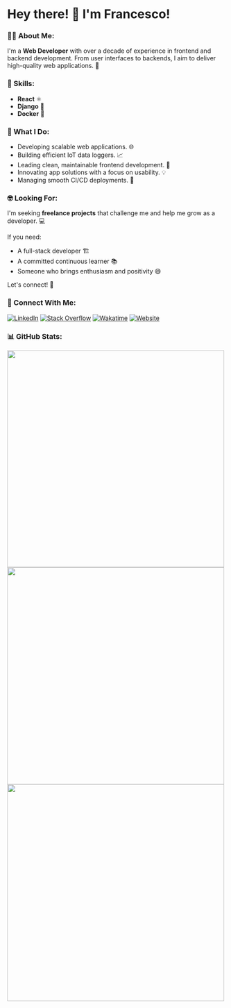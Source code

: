 # Hey there! 👋 I'm Francesco!

### 👨‍💻 About Me:
I'm a **Web Developer** with over a decade of experience in frontend and backend development. From user interfaces to backends, I aim to deliver high-quality web applications. 💪

### 🔧 Skills:
- **React** ⚛️
- **Django** 🐍
- **Docker** 🐳

### 🎯 What I Do:
- Developing scalable web applications. 🌐
- Building efficient IoT data loggers. 📈
- Leading clean, maintainable frontend development. 🚢
- Innovating app solutions with a focus on usability. 💡
- Managing smooth CI/CD deployments. 🚀
  
### 🤓 Looking For:
I'm seeking **freelance projects** that challenge me and help me grow as a developer. 💻

If you need:
- A full-stack developer 🏗️
- A committed continuous learner 📚
- Someone who brings enthusiasm and positivity 😄

Let's connect! 🌟

### 🚀 Connect With Me:
[![LinkedIn](https://img.shields.io/badge/LinkedIn-blue?style=flat&logo=linkedin&logoColor=white)](https://www.linkedin.com/in/fmeli/)
[![Stack Overflow](https://img.shields.io/badge/Stack%20Overflow-orange?style=flat&logo=stack-overflow&logoColor=white)](https://stackoverflow.com/users/7754093/francesco-meli)
[![Wakatime](https://img.shields.io/badge/Wakatime-blueviolet?style=flat&logo=wakatime&logoColor=white)](https://wakatime.com/@pinkynrg)
[![Website](https://img.shields.io/badge/Website-francescomeli.com-blue?style=flat&logo=google-chrome&logoColor=white)](https://www.francescomeli.com)

### 📊 GitHub Stats:
<img width="500" src="https://github-readme-stats-git-master-francesco-melis-projects.vercel.app/api?username=pinkynrg&show_icons=true&theme=radical&show=reviews"/>
<img width="500" src="https://github-readme-stats-git-master-francesco-melis-projects.vercel.app/api/top-langs/?username=pinkynrg&layout=compact&theme=radical&langs_count=8"/>
<img width="500" src="https://github-readme-stats-git-master-francesco-melis-projects.vercel.app/api/wakatime/?username=pinkynrg&layout=compact&theme=radical"/>

